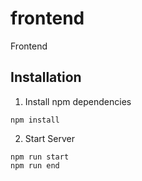 # frontend
Frontend

## Installation
1. Install npm dependencies
```
npm install
```

2. Start Server
```
npm run start
npm run end
```

